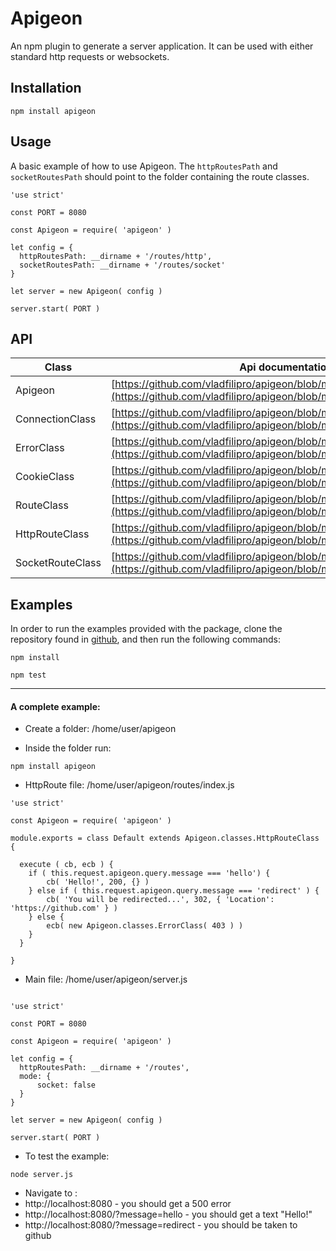 # Apigeon

An npm plugin to generate a server application. It can be used with either standard http requests or websockets.

## Installation
```
npm install apigeon
```

## Usage
A basic example of how to use Apigeon. The `httpRoutesPath` and `socketRoutesPath` should point to the folder containing the route classes.

```
'use strict'

const PORT = 8080

const Apigeon = require( 'apigeon' )

let config = {
  httpRoutesPath: __dirname + '/routes/http',
  socketRoutesPath: __dirname + '/routes/socket'
}

let server = new Apigeon( config )

server.start( PORT )
```

## API

Class | Api documentation
--- | ---
Apigeon | [https://github.com/vladfilipro/apigeon/blob/master/docs/apigeon.md](https://github.com/vladfilipro/apigeon/blob/master/docs/apigeon.md)
ConnectionClass | [https://github.com/vladfilipro/apigeon/blob/master/docs/connection.md](https://github.com/vladfilipro/apigeon/blob/master/docs/connection.md)
ErrorClass | [https://github.com/vladfilipro/apigeon/blob/master/docs/error.md](https://github.com/vladfilipro/apigeon/blob/master/docs/error.md)
CookieClass | [https://github.com/vladfilipro/apigeon/blob/master/docs/cookie.md](https://github.com/vladfilipro/apigeon/blob/master/docs/cookie.md)
RouteClass | [https://github.com/vladfilipro/apigeon/blob/master/docs/route.md](https://github.com/vladfilipro/apigeon/blob/master/docs/route.md)
HttpRouteClass | [https://github.com/vladfilipro/apigeon/blob/master/docs/httproute.md](https://github.com/vladfilipro/apigeon/blob/master/docs/httproute.md)
SocketRouteClass | [https://github.com/vladfilipro/apigeon/blob/master/docs/socketroute.md](https://github.com/vladfilipro/apigeon/blob/master/docs/socketroute.md)

## Examples

In order to run the examples provided with the package, clone the repository found in [github](https://github.com/vladfilipro/apigeon.git), and then run the following commands:

```
npm install

npm test
```

---

#### A complete example:

- Create a folder: /home/user/apigeon

- Inside the folder run:

```
npm install apigeon
```

- HttpRoute file: /home/user/apigeon/routes/index.js

```
'use strict'

const Apigeon = require( 'apigeon' )

module.exports = class Default extends Apigeon.classes.HttpRouteClass {

  execute ( cb, ecb ) {
    if ( this.request.apigeon.query.message === 'hello') {
        cb( 'Hello!', 200, {} )
    } else if ( this.request.apigeon.query.message === 'redirect' ) {
        cb( 'You will be redirected...', 302, { 'Location': 'https://github.com' } )
    } else {
        ecb( new Apigeon.classes.ErrorClass( 403 ) )
    }
  }

}
```

- Main file: /home/user/apigeon/server.js

```

'use strict'

const PORT = 8080

const Apigeon = require( 'apigeon' )

let config = {
  httpRoutesPath: __dirname + '/routes',
  mode: {
      socket: false
  }
}

let server = new Apigeon( config )

server.start( PORT )

```

- To test the example:

```
node server.js
```

- Navigate to :
 - http://localhost:8080 - you should get a 500 error
 - http://localhost:8080/?message=hello - you should get a text "Hello!"
 - http://localhost:8080/?message=redirect - you should be taken to github
